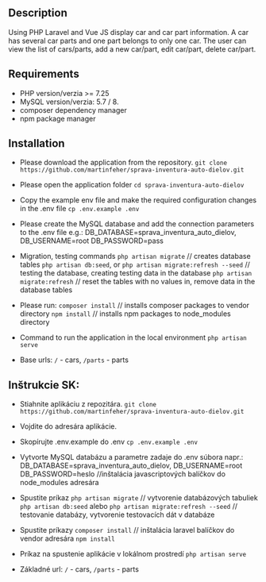 ## Description
Using PHP Laravel and Vue JS display car and car part information.
A car has several car parts and one part belongs to only one car.
The user can view the list of cars/parts, add a new car/part,
edit car/part, delete car/part.

## Requirements

-   PHP version/verzia >= 7.25
-   MySQL version/verzia: 5.7 / 8.
-   composer dependency manager
-   npm package manager 

## Installation

-   Please download the application from the repository.
`git clone https://github.com/martinfeher/sprava-inventura-auto-dielov.git`

-   Please open the application folder
`cd sprava-inventura-auto-dielov`

-   Copy the example env file and make the required configuration changes in the .env file
`cp .env.example .env`

-   Please create the MySQL database and add the connection parameters to the .env file
e.g.: DB_DATABASE=sprava_inventura_auto_dielov, DB_USERNAME=root DB_PASSWORD=pass

-   Migration, testing commands 
    `php artisan migrate`     // creates database tables
    `php artisan db:seed`, or `php artisan migrate:refresh --seed`    // testing the database, creating testing data in the database
    `php artisan migrate:refresh`    // reset the tables with no values in, remove data in the database tables

-   Please run:
    `composer install`  // installs composer packages to vendor directory
    `npm install`       // installs npm packages to node_modules directory

-   Command to run the application in the local environment
    `php artisan serve`

-   Base urls: 
`/` - cars, `/parts` - parts


## Inštrukcie SK:
-   Stiahnite aplikáciu z repozitára.
`git clone https://github.com/martinfeher/sprava-inventura-auto-dielov.git`

-   Vojdite do adresára aplikácie.

-   Skopírujte .env.example do .env 
`cp .env.example .env`

-   Vytvorte MySQL databázu a parametre zadaje do .env súbora napr.: 
DB_DATABASE=sprava_inventura_auto_dielov, DB_USERNAME=root DB_PASSWORD=heslo
         //inštalácia javascriptových balíčkov do node_modules adresára

-   Spustite príkaz 
    `php artisan migrate`     // vytvorenie databázových tabuliek
    `php artisan db:seed` alebo `php artisan migrate:refresh --seed`    // testovanie databázy, vytvorenie testovacích dát v databáze


-   Spustite príkazy
    `composer install`      // inštalácia laravel balíčkov do vendor adresára
    `npm install`  

-   Príkaz na spustenie aplikácie v lokálnom prostredí
   `php artisan serve`

-   Základné url: 
`/` - cars, `/parts` - parts
